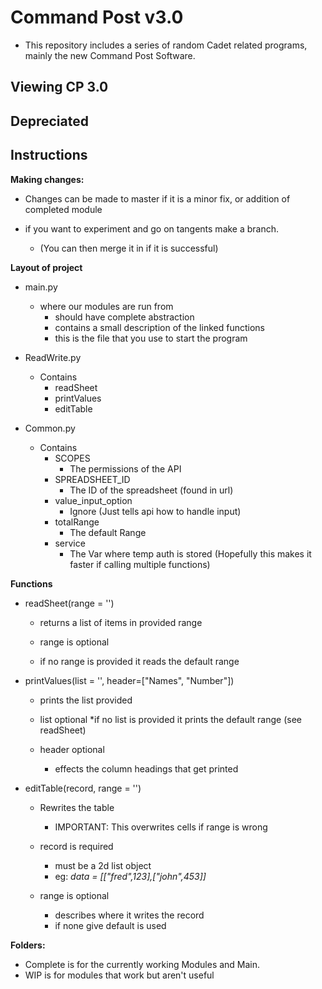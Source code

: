 # Command Post v3.0

* This repository includes a series of random Cadet related programs, mainly the new Command Post Software.

## Viewing CP 3.0









## Depreciated
## Instructions

**Making changes:**
* Changes can be made to master if it is a minor fix, or addition of completed module

* if you want to experiment and go on tangents make a branch. 
  * (You can then merge it in if it is successful)

**Layout of project**
* main.py 
  * where our modules are run from
    * should have complete abstraction
    * contains a small description of the linked functions
    * this is the file that you use to start the program
    
* ReadWrite.py
  * Contains
    * readSheet
    * printValues
    * editTable
* Common.py
  * Contains
    * SCOPES
      * The permissions of the API
    * SPREADSHEET_ID
      * The ID of the spreadsheet (found in url)
    * value_input_option
      * Ignore (Just tells api how to handle input)
    * totalRange
    	* The default Range
    * service
      * The Var where temp auth is stored (Hopefully this makes it faster if calling multiple functions)

**Functions**
* readSheet(range = '')
	
	* returns a list of items in provided range
	
	* range is optional
	* if no range is provided it reads the default range

* printValues(list = '', header=["Names", "Number"])

	* prints the list provided
	
	* list optional
	  *if no list is provided it prints the default range (see readSheet)

	* header optional
	  * effects the column headings that get printed

* editTable(record, range = '')

	* Rewrites the table
	  * IMPORTANT: This overwrites cells if range is wrong

	* record is required
	  * must be a 2d list object
	  * eg: *data = [["fred",123],["john",453]]*

	* range is optional
	  * describes where it writes the record
	  * if none give default is used

**Folders:**
* Complete is for the currently working Modules and Main.
* WIP is for modules that work but aren't useful
